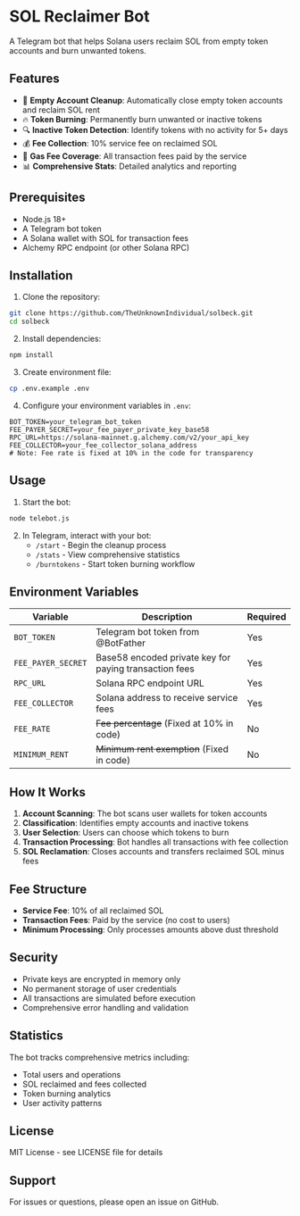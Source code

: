 # SOL Reclaimer Bot

A Telegram bot that helps Solana users reclaim SOL from empty token accounts and burn unwanted tokens.

## Features

- 🧹 **Empty Account Cleanup**: Automatically close empty token accounts and reclaim SOL rent
- 🔥 **Token Burning**: Permanently burn unwanted or inactive tokens
- 🔍 **Inactive Token Detection**: Identify tokens with no activity for 5+ days
- 💰 **Fee Collection**: 10% service fee on reclaimed SOL
- 🎯 **Gas Fee Coverage**: All transaction fees paid by the service
- 📊 **Comprehensive Stats**: Detailed analytics and reporting

## Prerequisites

- Node.js 18+ 
- A Telegram bot token
- A Solana wallet with SOL for transaction fees
- Alchemy RPC endpoint (or other Solana RPC)

## Installation

1. Clone the repository:
```bash
git clone https://github.com/TheUnknownIndividual/solbeck.git
cd solbeck
```

2. Install dependencies:
```bash
npm install
```

3. Create environment file:
```bash
cp .env.example .env
```

4. Configure your environment variables in `.env`:
```
BOT_TOKEN=your_telegram_bot_token
FEE_PAYER_SECRET=your_fee_payer_private_key_base58
RPC_URL=https://solana-mainnet.g.alchemy.com/v2/your_api_key
FEE_COLLECTOR=your_fee_collector_solana_address
# Note: Fee rate is fixed at 10% in the code for transparency
```

## Usage

1. Start the bot:
```bash
node telebot.js
```

2. In Telegram, interact with your bot:
   - `/start` - Begin the cleanup process
   - `/stats` - View comprehensive statistics
   - `/burntokens` - Start token burning workflow

## Environment Variables

| Variable | Description | Required |
|----------|-------------|----------|
| `BOT_TOKEN` | Telegram bot token from @BotFather | Yes |
| `FEE_PAYER_SECRET` | Base58 encoded private key for paying transaction fees | Yes |
| `RPC_URL` | Solana RPC endpoint URL | Yes |
| `FEE_COLLECTOR` | Solana address to receive service fees | Yes |
| `FEE_RATE` | ~~Fee percentage~~ (Fixed at 10% in code) | No |
| `MINIMUM_RENT` | ~~Minimum rent exemption~~ (Fixed in code) | No |

## How It Works

1. **Account Scanning**: The bot scans user wallets for token accounts
2. **Classification**: Identifies empty accounts and inactive tokens
3. **User Selection**: Users can choose which tokens to burn
4. **Transaction Processing**: Bot handles all transactions with fee collection
5. **SOL Reclamation**: Closes accounts and transfers reclaimed SOL minus fees

## Fee Structure

- **Service Fee**: 10% of all reclaimed SOL
- **Transaction Fees**: Paid by the service (no cost to users)
- **Minimum Processing**: Only processes amounts above dust threshold

## Security

- Private keys are encrypted in memory only
- No permanent storage of user credentials
- All transactions are simulated before execution
- Comprehensive error handling and validation

## Statistics

The bot tracks comprehensive metrics including:
- Total users and operations
- SOL reclaimed and fees collected
- Token burning analytics
- User activity patterns

## License

MIT License - see LICENSE file for details

## Support

For issues or questions, please open an issue on GitHub.